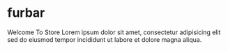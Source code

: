 # furbar
Welcome To Store Lorem ipsum dolor sit amet, consectetur adipisicing elit sed do eiusmod tempor incididunt ut labore et dolore magna aliqua.
